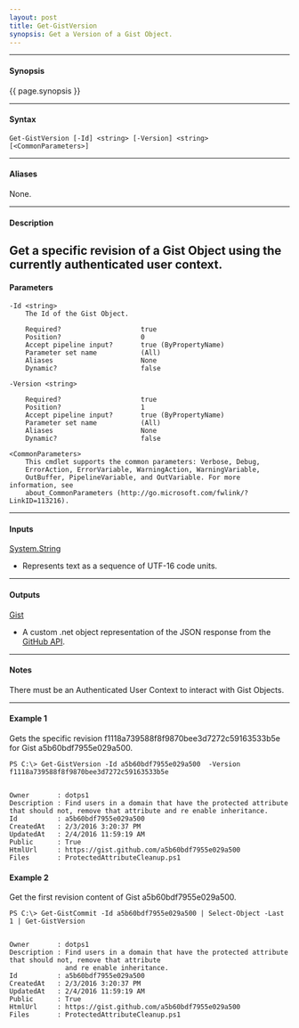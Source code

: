 ```yaml
---
layout: post
title: Get-GistVersion
synopsis: Get a Version of a Gist Object.
---
```


---

#### **Synopsis**

{{ page.synopsis }}

---

#### **Syntax**

```
Get-GistVersion [-Id] <string> [-Version] <string>  [<CommonParameters>]
```

---

#### **Aliases**

None.

---

#### **Description**
Get a specific revision of a Gist Object using the currently authenticated user context.
---

#### **Parameters**

```
-Id <string>
    The Id of the Gist Object.
    
    Required?                    true
    Position?                    0
    Accept pipeline input?       true (ByPropertyName)
    Parameter set name           (All)
    Aliases                      None
    Dynamic?                     false
    
-Version <string>
    
    Required?                    true
    Position?                    1
    Accept pipeline input?       true (ByPropertyName)
    Parameter set name           (All)
    Aliases                      None
    Dynamic?                     false
    
<CommonParameters>
    This cmdlet supports the common parameters: Verbose, Debug,
    ErrorAction, ErrorVariable, WarningAction, WarningVariable,
    OutBuffer, PipelineVariable, and OutVariable. For more information, see 
    about_CommonParameters (http://go.microsoft.com/fwlink/?LinkID=113216). 
```

---

#### **Inputs**

[System.String](https://msdn.microsoft.com/en-us/library/system.string%28v=vs.110%29.aspx)

* Represents text as a sequence of UTF-16 code units.

---

#### **Outputs**

[Gist](https://developer.github.com/v3/gists/)

* A custom .net object representation of the JSON response from the [GitHub API](https://developer.github.com).

---

#### **Notes**

There must be an Authenticated User Context to interact with Gist Objects.

---

#### **Example 1**

Gets the specific revision f1118a739588f8f9870bee3d7272c59163533b5e for Gist a5b60bdf7955e029a500.

```
PS C:\> Get-GistVersion -Id a5b60bdf7955e029a500  -Version f1118a739588f8f9870bee3d7272c59163533b5e


Owner       : dotps1
Description : Find users in a domain that have the protected attribute that should not, remove that attribute and re enable inheritance.
Id          : a5b60bdf7955e029a500
CreatedAt   : 2/3/2016 3:20:37 PM
UpdatedAt   : 2/4/2016 11:59:19 AM
Public      : True
HtmlUrl     : https://gist.github.com/a5b60bdf7955e029a500
Files       : ProtectedAttributeCleanup.ps1
```

#### **Example 2**

Get the first revision content of Gist a5b60bdf7955e029a500.

```
PS C:\> Get-GistCommit -Id a5b60bdf7955e029a500 | Select-Object -Last 1 | Get-GistVersion


Owner       : dotps1
Description : Find users in a domain that have the protected attribute that should not, remove that attribute
              and re enable inheritance.
Id          : a5b60bdf7955e029a500
CreatedAt   : 2/3/2016 3:20:37 PM
UpdatedAt   : 2/4/2016 11:59:19 AM
Public      : True
HtmlUrl     : https://gist.github.com/a5b60bdf7955e029a500
Files       : ProtectedAttributeCleanup.ps1
```
